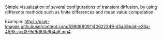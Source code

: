 Simple visualization of several configurations of transient diffusion, by using differente methods such as finite differences and mean value computation.

Example: https://user-images.githubusercontent.com/59908809/140622349-d5a48edd-e26a-4595-acd3-9d9d83b9b4a8.mp4

